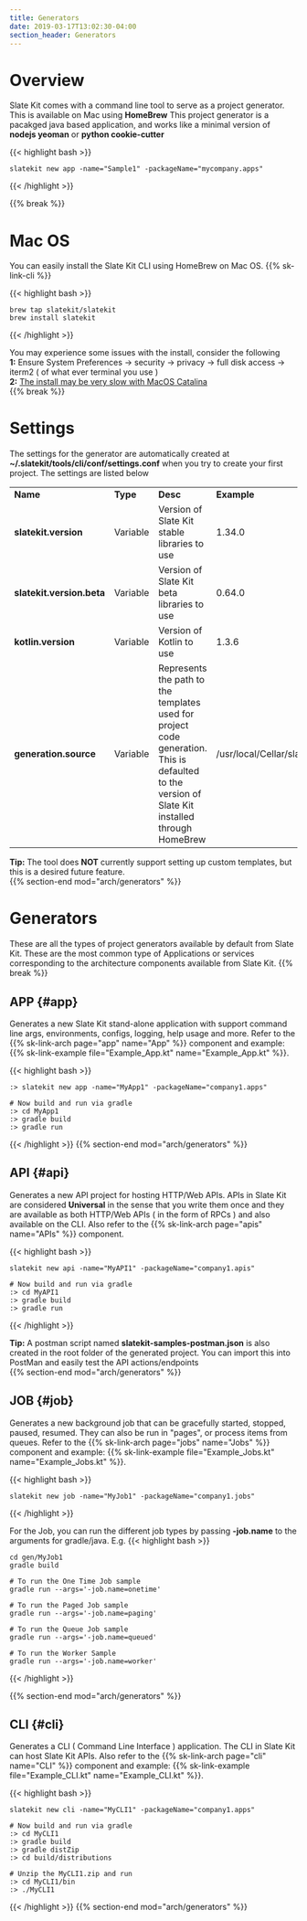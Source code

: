 ```yaml
---
title: Generators
date: 2019-03-17T13:02:30-04:00
section_header: Generators
---
```



# Overview
Slate Kit comes with a command line tool to serve as a project generator.
This is available on Mac using <strong>HomeBrew</strong>
This project generator is a pacakged java based application, and works like a minimal version of **nodejs yeoman** or **python cookie-cutter**

{{< highlight bash >}}
    
    slatekit new app -name="Sample1" -packageName="mycompany.apps"
    
{{< /highlight >}}

{{% break %}}



# Mac OS
You can easily install the Slate Kit CLI using HomeBrew on Mac OS.
{{% sk-link-cli %}}

{{< highlight bash >}}
     
    brew tap slatekit/slatekit
    brew install slatekit
    
{{< /highlight >}}
<div class="alert alert-danger" role="alert">
    You may experience some issues with the install, consider the following<br/>
    <strong>1:</strong> Ensure System Preferences -> security -> privacy -> full disk access -> iterm2 ( of what ever terminal you use )<br/>
    <strong>2:</strong> <a href="https://discourse.brew.sh/t/brew-install-very-slow-pauses-for-long-period-while-executing-usr-bin-sandbox-exec-in-post-install/7423">The install may be very slow with MacOS Catalina</a>
</div>
{{% break %}}


# Settings
The settings for the generator are automatically created at <strong>~/.slatekit/tools/cli/conf/settings.conf</strong> when you try to create your first project.
The settings are listed below
<table class="table table-bordered table-striped">
    <tr>
        <td><strong>Name</strong></td>
        <td><strong>Type</strong></td>
        <td><strong>Desc</strong></td>
        <td><strong>Example</strong></td>
    </tr>
    <tr>
        <td><strong>slatekit.version</strong></td>
        <td>Variable</td>
        <td>Version of Slate Kit stable libraries to use</td>
        <td>1.34.0 </td>
    </tr>
    <tr>
        <td><strong>slatekit.version.beta</strong></td>
        <td>Variable</td>
        <td>Version of Slate Kit beta libraries to use</td>
        <td>0.64.0 </td>
    </tr>
    <tr>
        <td><strong>kotlin.version</strong></td>
        <td>Variable</td>
        <td>Version of Kotlin to use</td>
        <td>1.3.6</td>
    </tr>
    <tr>
        <td><strong>generation.source</strong></td>
        <td>Variable</td>
        <td>Represents the path to the templates used for project code generation. This is defaulted to the version of Slate Kit installed through HomeBrew</td>
        <td>/usr/local/Cellar/slatekit/1.34.0/templates</td>
    </tr>
</table>
<div class="alert alert-warning" role="alert">
    <strong>Tip:</strong> The tool does <strong>NOT</strong> currently support setting up custom templates, but this is a desired future feature.
</div>
{{% section-end mod="arch/generators" %}}

# Generators
These are all the types of project generators available by default from Slate Kit. These are the most common type of Applications or services corresponding to the architecture components available from Slate Kit.
{{% break %}}

## APP {#app}
Generates a new Slate Kit stand-alone application with support command line args, environments, configs, logging, help usage and more. Refer to the {{% sk-link-arch page="app" name="App" %}} component and example: {{% sk-link-example file="Example_App.kt" name="Example_App.kt" %}}.

{{< highlight bash >}}
     
    :> slatekit new app -name="MyApp1" -packageName="company1.apps"
    
    # Now build and run via gradle
    :> cd MyApp1
    :> gradle build
    :> gradle run
    
{{< /highlight >}}
{{% section-end mod="arch/generators" %}}


## API {#api}
Generates a new API project for hosting HTTP/Web APIs. APIs in Slate Kit are considered **Universal** in the sense that you write them once and they are available as both HTTP/Web APIs ( in the form of RPCs ) and also available on the CLI.
Also refer to the {{% sk-link-arch page="apis" name="APIs" %}} component.

{{< highlight bash >}}
      
    slatekit new api -name="MyAPI1" -packageName="company1.apis"
    
    # Now build and run via gradle
    :> cd MyAPI1
    :> gradle build
    :> gradle run
    
{{< /highlight >}}

<div class="alert alert-warning" role="alert">
    <strong>Tip:</strong> A postman script named <strong>slatekit-samples-postman.json</strong> is also created in the root folder of the generated project. You can import this into PostMan and easily test the API actions/endpoints
</div>
{{% section-end mod="arch/generators" %}}


## JOB {#job}
Generates a new background job that can be gracefully started, stopped, paused, resumed. They can also be run in "pages", or process items from queues.
Refer to the {{% sk-link-arch page="jobs" name="Jobs" %}} component and example: {{% sk-link-example file="Example_Jobs.kt" name="Example_Jobs.kt" %}}.

{{< highlight bash >}}
     
    slatekit new job -name="MyJob1" -packageName="company1.jobs"
    
{{< /highlight >}}

For the Job, you can run the different job types by passing **-job.name** to the arguments for gradle/java. E.g. 
{{< highlight bash >}}
    
    cd gen/MyJob1
    gradle build

    # To run the One Time Job sample
    gradle run --args='-job.name=onetime'

    # To run the Paged Job sample
    gradle run --args='-job.name=paging'

    # To run the Queue Job sample
    gradle run --args='-job.name=queued'

    # To run the Worker Sample
    gradle run --args='-job.name=worker'
    
{{< /highlight >}}

{{% section-end mod="arch/generators" %}}


## CLI {#cli}
Generates a CLI ( Command Line Interface ) application. The CLI in Slate Kit can host Slate Kit APIs.
Also refer to the {{% sk-link-arch page="cli" name="CLI" %}} component and example: {{% sk-link-example file="Example_CLI.kt" name="Example_CLI.kt" %}}.

{{< highlight bash >}}
      
    slatekit new cli -name="MyCLI1" -packageName="company1.apps"
    
    # Now build and run via gradle
    :> cd MyCLI1
    :> gradle build
    :> gradle distZip
    :> cd build/distributions

    # Unzip the MyCLI1.zip and run
    :> cd MyCLI1/bin
    :> ./MyCLI1
    
{{< /highlight >}}
{{% section-end mod="arch/generators" %}}




